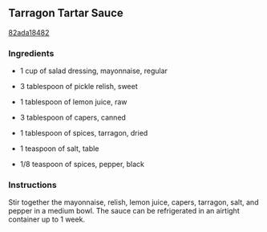 ## Tarragon Tartar Sauce

[82ada18482](http://www.epicurious.com/recipes/food/views/tarragon-tartar-sauce-393317)

### Ingredients

 - 1 cup of salad dressing, mayonnaise, regular

 - 3 tablespoon of pickle relish, sweet

 - 1 tablespoon of lemon juice, raw

 - 3 tablespoon of capers, canned

 - 1 tablespoon of spices, tarragon, dried

 - 1 teaspoon of salt, table

 - 1/8 teaspoon of spices, pepper, black

### Instructions

Stir together the mayonnaise, relish, lemon juice, capers, tarragon, salt, and pepper in a medium bowl. The sauce can be refrigerated in an airtight container up to 1 week.